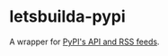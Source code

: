 # letsbuilda-pypi

A wrapper for [PyPI's API and RSS feeds](https://warehouse.pypa.io/api-reference/index.html).
